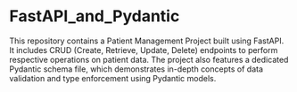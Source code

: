 # FastAPI_and_Pydantic
This repository contains a Patient Management Project built using FastAPI. It includes CRUD (Create, Retrieve, Update, Delete) endpoints to perform respective operations on patient data. The project also features a dedicated Pydantic schema file, which demonstrates in-depth concepts of data validation and type enforcement using Pydantic models.
